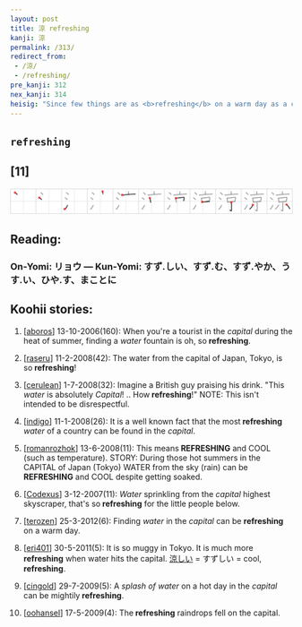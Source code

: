 ```yaml
---
layout: post
title: 涼 refreshing
kanji: 涼
permalink: /313/
redirect_from:
 - /涼/
 - /refreshing/
pre_kanji: 312
nex_kanji: 314
heisig: "Since few things are as <b>refreshing</b> on a warm day as a cool shower (the <i>water</i>), here we picture an entire <i>capital</i> city treating itself to one, and in full view of everyone."
---
```


## `refreshing`

## [11]

<div class="stroke"><img src="../images/E6B6BC.png" /></div>

## Reading:

### On-Yomi: リョウ &mdash; Kun-Yomi: すず.しい、すず.む、すず.やか、うす.い、ひや.す、まことに

## Koohii stories:

1) [<a href="http://kanji.koohii.com/profile/aboros">aboros</a>] 13-10-2006(160): When you&#039;re a tourist in the <em>capital</em> during the heat of summer, finding a <em>water</em> fountain is oh, so<strong> refreshing</strong>. 

2) [<a href="http://kanji.koohii.com/profile/raseru">raseru</a>] 11-2-2008(42): The water from the capital of Japan, Tokyo, is so<strong> refreshing</strong>! 

3) [<a href="http://kanji.koohii.com/profile/cerulean">cerulean</a>] 1-7-2008(32): Imagine a British guy praising his drink. &quot;This <em>water</em> is absolutely <em>Capital</em>! .. How<strong> refreshing</strong>!&quot; NOTE: This isn&#039;t intended to be disrespectful. 

4) [<a href="http://kanji.koohii.com/profile/indigo">indigo</a>] 11-1-2008(26): It is a well known fact that the most<strong> refreshing</strong> <em>water</em> of a country can be found in the <em>capital</em>. 

5) [<a href="http://kanji.koohii.com/profile/romanrozhok">romanrozhok</a>] 13-6-2008(11): This means<strong> REFRESHING</strong> and COOL (such as temperature). STORY: During those hot summers in the CAPITAL of Japan (Tokyo) WATER from the sky (rain) can be<strong> REFRESHING</strong> and COOL despite getting soaked. 

6) [<a href="http://kanji.koohii.com/profile/Codexus">Codexus</a>] 3-12-2007(11): <em>Water</em> sprinkling from the <em>capital</em> highest skyscraper, that&#039;s so<strong> refreshing</strong> for the little people below. 

7) [<a href="http://kanji.koohii.com/profile/terozen">terozen</a>] 25-3-2012(6): Finding <em>water</em> in the <em>capital</em> can be <strong>refreshing</strong> on a warm day. 

8) [<a href="http://kanji.koohii.com/profile/eri401">eri401</a>] 30-5-2011(5): It is so muggy in Tokyo. It is much more <strong>refreshing</strong> when water hits the capital.   <a href="http://jisho.org/kanji/details/涼しい">涼しい</a>   = すずしい = cool,<strong> refreshing</strong>. 

9) [<a href="http://kanji.koohii.com/profile/cingold">cingold</a>] 29-7-2009(5): A <em>splash of water</em> on a hot day in the <em>capital</em> can be mightily<strong> refreshing</strong>. 

10) [<a href="http://kanji.koohii.com/profile/oohansel">oohansel</a>] 17-5-2009(4): The<strong> refreshing</strong> raindrops fell on the capital. 
